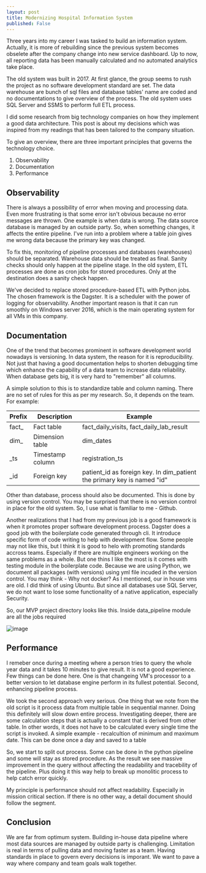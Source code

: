 ```yaml
---
layout: post
title: Modernizing Hospital Information System
published: False
---
```


Three years into my career I was tasked to build an information system. Actually, it is more of rebuilding since the previous system becomes obselete after the company change into new service dashboard. Up to now, all reporting data has been manually calculated and no automated analytics take place.

The old system was built in 2017. At first glance, the group seems to rush the project as no software development standard are set. The data warehouse are bunch of sql files and database tables' name are coded and no documentations to give overview of the process. The old system uses SQL Server and SSMS to perform full ETL process. 

I did some research from big technology companies on how they implement a good data architecture. This post is about my decisions which was inspired from my readings that has been tailored to the company situation.

To give an overview, there are three important principles that governs the technology choice.

1) Observability
2) Documentation
3) Performance

## Observability

There is always a possibility of error when moving and processing data. Even more frustrating is that some error isn't obvious because no error messages are thrown. One example is when data is wrong. The data source database is managed by an outside party. So, when something changes, it affects the entire pipeline. I've run into a problem where a table join gives me wrong data because the primary key was changed.

To fix this, monitoring of pipeline processes and databases (warehouses) should be separated. Warehouse data should be treated as final. Sanity checks should only happen at the pipeline stage. In the old system, ETL processes are done as cron jobs for stored procedures. Only at the destination does a sanity check happen.

We've decided to replace stored procedure-based ETL with Python jobs. The chosen framework is the Dagster. It is a scheduler with the power of logging for observability. Another important reason is that it can run smoothly on Windows server 2016, which is the main operating system for all VMs in this company.

## Documentation

One of the trend that becomes prominent in software development world nowadays is versioning. In data system, the reason for it is reproducibility. Not just that having a good documentation helps to shorten debugging time which enhance the capability of a data team to increase data reliability. When database gets big, it is very hard to "remember" all columns.

A simple solution to this is to standardize table and column naming. There are no set of rules for this as per my research. So, it depends on the team. For example:

| Prefix | Description      | Example                                                                 |
|--------|------------------|-------------------------------------------------------------------------|
| fact_  | Fact table       | fact_daily_visits, fact_daily_lab_result                                |
| dim_   | Dimension table  | dim_dates                                                               |
| _ts    | Timestamp column | registration_ts                                                         |
| _id    | Foreign key      | patient_id as foreign key. In dim_patient the primary key is named "id" |

Other than database, process should also be documented. This is done by using version control. You may be surprised that there is no version control in place for the old system. So, I use what is familiar to me - Github.

Another realizations that I had from my previous job is a good framework is when it promotes proper software development process. Dagster does a good job with the boilerplate code generated through cli. It introduce specific form of code writing to help with development flow. Some people may not like this, but I think it is good to helo with promoting standards accross teams. Especially if there are multiple engineers working on the same problems as a whole. But one thins I like the most is it comes with testing module in the boilerplate code. Because we are using Python, we document all packages (with versions) using yml file incuded in the version control. You may think - Why not docker? As I mentioned, our in house vms are old. I did think of using Ubuntu. But since all databases use SQL Server, we do not want to lose some functionality of a native application, especially Security.

So, our MVP project directory looks like this. Inside data_pipeline module are all the jobs required

![image](https://user-images.githubusercontent.com/49480914/188824531-a7dc2fd7-cfd3-4ace-8e2b-e54d3c8ba639.png)

## Performance

I remeber once during a meeting where a person tries to query the whole year data and it takes 10 minutes to give result. It is not a good experience. Few things can be done here. One is that changeing VM's processor to a better version to let database engine perform in its fullest potential. Second, enhancing pipeline process.

We took the second approach very serious. One thing that we note from the old script is it process data from multiple table in sequential manner. Doing this definitely will slow down entire process. Investigating deeper, there are some calculation steps that is actually a constant that is derived from other table. In other words, it does not have to be calculated every single time the script is invoked. A simple example - recalcultion of minimum and maximum date. This can be done once a day and saved to a table

So, we start to split out process. Some can be done in the python pipeline and some will stay as stored procedure. As the result we see massive improvement in the query without affecting the readability and tracebility of the pipeline. Plus doing it this way help to break up monolitic process to help catch error quickly.

My principle is performance should not affect readability. Especially in mission critical section. If there is no other way, a detail document should follow the segment.

## Conclusion

We are far from optimum system. Building in-house data pipeline where most data sources are managed by outside party is challenging. Limitation is real in terms of pulling data and moving faster as a team. Having standards in place to govern every decisions is imporant. We want to pave a way where company and team goals walk together.
